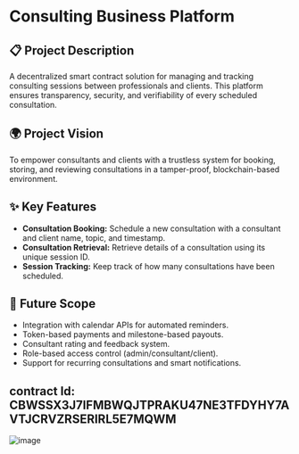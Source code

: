 # Consulting Business Platform

## 📋 Project Description
A decentralized smart contract solution for managing and tracking consulting sessions between professionals and clients. This platform ensures transparency, security, and verifiability of every scheduled consultation.

## 🌍 Project Vision
To empower consultants and clients with a trustless system for booking, storing, and reviewing consultations in a tamper-proof, blockchain-based environment.

## ✨ Key Features
- **Consultation Booking:** Schedule a new consultation with a consultant and client name, topic, and timestamp.
- **Consultation Retrieval:** Retrieve details of a consultation using its unique session ID.
- **Session Tracking:** Keep track of how many consultations have been scheduled.

## 🚀 Future Scope
- Integration with calendar APIs for automated reminders.
- Token-based payments and milestone-based payouts.
- Consultant rating and feedback system.
- Role-based access control (admin/consultant/client).
- Support for recurring consultations and smart notifications.
## contract Id: CBWSSX3J7IFMBWQJTPRAKU47NE3TFDYHY7AVTJCRVZRSERIRL5E7MQWM

![image](https://github.com/user-attachments/assets/ee3dd939-5bcc-4c15-ad4e-464cdad89caa)



